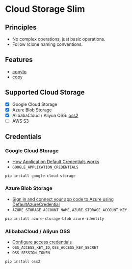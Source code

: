 # Cloud Storage Slim

## Principles

- No complex operations, just basic operations.
- Follow rclone naming conventions.

## Features

- [copyto](https://rclone.org/commands/rclone_copyto/)
- [copy](https://rclone.org/commands/rclone_copy/)

## Supported Cloud Storage

- [x] Google Cloud Storage
- [x] Azure Blob Storage
- [x] AlibabaCloud / Aliyun OSS: [oss2](https://github.com/aliyun/aliyun-oss-python-sdk)
- [ ] AWS S3

## Credentials

### Google Cloud Storage

- [How Application Default Credentials works](https://cloud.google.com/docs/authentication/application-default-credentials)
- `GOOGLE_APPLICATION_CREDENTIALS`

```bash
pip install google-cloud-storage
```

### Azure Blob Storage

- [Sign in and connect your app code to Azure using DefaultAzureCredential](https://learn.microsoft.com/en-us/azure/storage/blobs/storage-quickstart-blobs-python?tabs=managed-identity%2Croles-azure-portal%2Csign-in-azure-cli#sign-in-and-connect-your-app-code-to-azure-using-defaultazurecredential)
- `AZURE_STORAGE_ACCOUNT_NAME`, `AZURE_STORAGE_ACCOUNT_KEY`

```bash
pip install azure-storage-blob azure-identity
```

### AlibabaCloud / Aliyun OSS

- [Configure access credentials](https://www.alibabacloud.com/help/en/oss/developer-reference/python-configuration-access-credentials)
- `OSS_ACCESS_KEY_ID`, `OSS_ACCESS_KEY_SECRET`
- `OSS_SESSION_TOKEN`

```bash
pip install oss2
```
